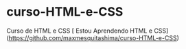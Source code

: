 # curso-HTML-e-CSS
 Curso de HTML e CSS
[ Estou Aprendendo HTML e CSS]
(https://github.com/maxmesquitashima/curso-HTML-e-CSS)

 
